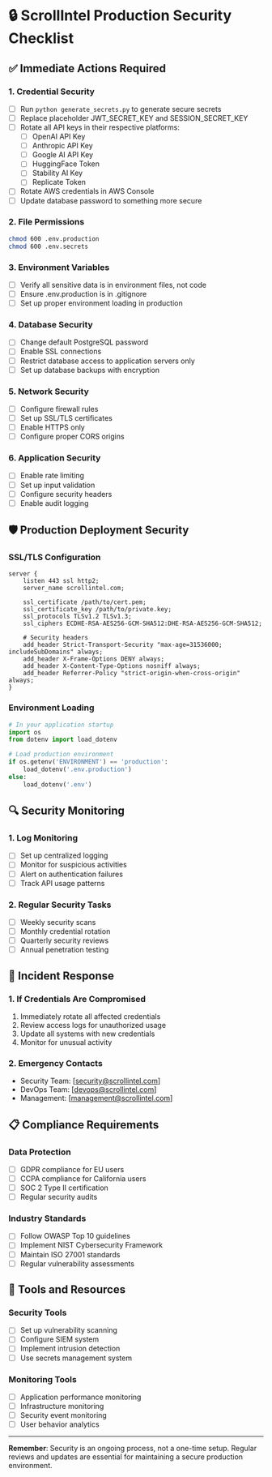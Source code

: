 # 🔒 ScrollIntel Production Security Checklist

## ✅ Immediate Actions Required

### 1. **Credential Security**
- [ ] Run `python generate_secrets.py` to generate secure secrets
- [ ] Replace placeholder JWT_SECRET_KEY and SESSION_SECRET_KEY
- [ ] Rotate all API keys in their respective platforms:
  - [ ] OpenAI API Key
  - [ ] Anthropic API Key  
  - [ ] Google AI API Key
  - [ ] HuggingFace Token
  - [ ] Stability AI Key
  - [ ] Replicate Token
- [ ] Rotate AWS credentials in AWS Console
- [ ] Update database password to something more secure

### 2. **File Permissions**
```bash
chmod 600 .env.production
chmod 600 .env.secrets
```

### 3. **Environment Variables**
- [ ] Verify all sensitive data is in environment files, not code
- [ ] Ensure .env.production is in .gitignore
- [ ] Set up proper environment loading in production

### 4. **Database Security**
- [ ] Change default PostgreSQL password
- [ ] Enable SSL connections
- [ ] Restrict database access to application servers only
- [ ] Set up database backups with encryption

### 5. **Network Security**
- [ ] Configure firewall rules
- [ ] Set up SSL/TLS certificates
- [ ] Enable HTTPS only
- [ ] Configure proper CORS origins

### 6. **Application Security**
- [ ] Enable rate limiting
- [ ] Set up input validation
- [ ] Configure security headers
- [ ] Enable audit logging

## 🛡️ Production Deployment Security

### SSL/TLS Configuration
```nginx
server {
    listen 443 ssl http2;
    server_name scrollintel.com;
    
    ssl_certificate /path/to/cert.pem;
    ssl_certificate_key /path/to/private.key;
    ssl_protocols TLSv1.2 TLSv1.3;
    ssl_ciphers ECDHE-RSA-AES256-GCM-SHA512:DHE-RSA-AES256-GCM-SHA512;
    
    # Security headers
    add_header Strict-Transport-Security "max-age=31536000; includeSubDomains" always;
    add_header X-Frame-Options DENY always;
    add_header X-Content-Type-Options nosniff always;
    add_header Referrer-Policy "strict-origin-when-cross-origin" always;
}
```

### Environment Loading
```python
# In your application startup
import os
from dotenv import load_dotenv

# Load production environment
if os.getenv('ENVIRONMENT') == 'production':
    load_dotenv('.env.production')
else:
    load_dotenv('.env')
```

## 🔍 Security Monitoring

### 1. **Log Monitoring**
- [ ] Set up centralized logging
- [ ] Monitor for suspicious activities
- [ ] Alert on authentication failures
- [ ] Track API usage patterns

### 2. **Regular Security Tasks**
- [ ] Weekly security scans
- [ ] Monthly credential rotation
- [ ] Quarterly security reviews
- [ ] Annual penetration testing

## 🚨 Incident Response

### 1. **If Credentials Are Compromised**
1. Immediately rotate all affected credentials
2. Review access logs for unauthorized usage
3. Update all systems with new credentials
4. Monitor for unusual activity

### 2. **Emergency Contacts**
- Security Team: [security@scrollintel.com]
- DevOps Team: [devops@scrollintel.com]
- Management: [management@scrollintel.com]

## 📋 Compliance Requirements

### Data Protection
- [ ] GDPR compliance for EU users
- [ ] CCPA compliance for California users
- [ ] SOC 2 Type II certification
- [ ] Regular security audits

### Industry Standards
- [ ] Follow OWASP Top 10 guidelines
- [ ] Implement NIST Cybersecurity Framework
- [ ] Maintain ISO 27001 standards
- [ ] Regular vulnerability assessments

## 🔧 Tools and Resources

### Security Tools
- [ ] Set up vulnerability scanning
- [ ] Configure SIEM system
- [ ] Implement intrusion detection
- [ ] Use secrets management system

### Monitoring Tools
- [ ] Application performance monitoring
- [ ] Infrastructure monitoring
- [ ] Security event monitoring
- [ ] User behavior analytics

---

**Remember**: Security is an ongoing process, not a one-time setup. Regular reviews and updates are essential for maintaining a secure production environment.